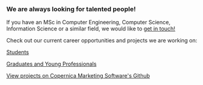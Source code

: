 ### We are always looking for talented people!

If you have an MSc in Computer Engineering, Computer Science,
Information Science or a similar field, we would like to [get in
touch!](mailto:%20quentine.stoc@copernica.com "Mail Quentine")

Check out our current career opportunities and projects we are working
on:

[Students](https://www.copernica.com/nl/about-us/jobs/jobs-student "Jobs student")

[Graduates and Young
Professionals](https://www.copernica.com/nl/about-us/jobs/jobs-young-professional "Jobs student")

[View projects on Copernica Marketing Software's
Github](https://github.com/CopernicaMarketingSoftware "Copernica on Github")
